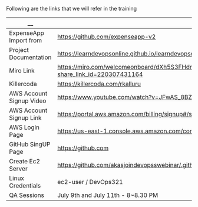 Following are the links that we will refer in the training 

| __  | Link | Comments |
| ------------- | ------------- | ------------- |
| ExpenseApp Import from | https://github.com/expenseapp-v2 | |
| Project Documentation  | https://learndevopsonline.github.io/learndevopsonline/build/docs/category/expense-app-project-setup-documentation---rhel-9centos-9 | |
| Miro Link | https://miro.com/welcomeonboard/dXh5S3FHdmN3RDdzNnpKczJsem44OGdFQU9wbFJraTJheEdIaGdsZFZ0R1phdkZuYks0djNTR1drRWNjQTM4S3wzNDU4NzY0NTkxODE2NzgwMTk4fDI=?share_link_id=220307431164 | |
| Killercoda  | https://killercoda.com/rkalluru |  |
| AWS Account Signup Video | https://www.youtube.com/watch?v=JFwAS_8BZvM |  |
| AWS Account Signup Link  | https://portal.aws.amazon.com/billing/signup#/start/email |  |
| AWS Login Page  | https://us-east-1.console.aws.amazon.com/console/home?region=us-east-1 |  |
| GitHub SingUP Page | https://github.com | |
| Create Ec2 Server | https://github.com/akasjoindevopsswebinar/.github/blob/main/create-ec2.md | |
| Linux Credentials | ec2-user / DevOps321 | |
| QA Sessions | July 9th and July 11th - 8~8.30 PM | |

